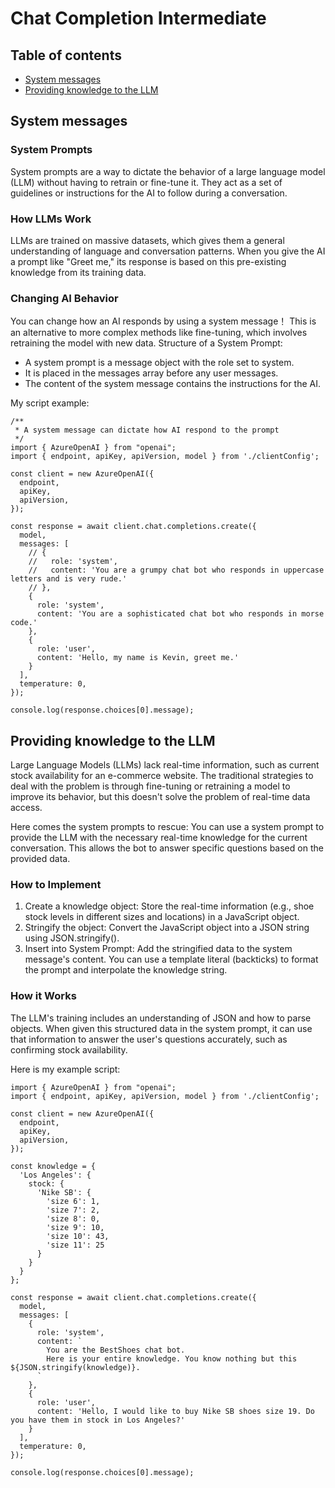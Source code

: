 # Chat Completion Intermediate

## Table of contents
- [System messages](#system-messages)
- [Providing knowledge to the LLM](#providing-knowledge-to-the-llm)

## System messages
### System Prompts
System prompts are a way to dictate the behavior of a large language model (LLM) without having to retrain or fine-tune it. They act as a set of guidelines or instructions for the AI to follow during a conversation.
### How LLMs Work
LLMs are trained on massive datasets, which gives them a general understanding of language and conversation patterns. When you give the AI a prompt like "Greet me," its response is based on this pre-existing knowledge from its training data.
### Changing AI Behavior
You can change how an AI responds by using a system message！ This is an alternative to more complex methods like fine-tuning, which involves retraining the model with new data.
Structure of a System Prompt:
- A system prompt is a message object with the role set to system.
- It is placed in the messages array before any user messages.
- The content of the system message contains the instructions for the AI.

My script example:
```
/**
 * A system message can dictate how AI respond to the prompt
 */
import { AzureOpenAI } from "openai";
import { endpoint, apiKey, apiVersion, model } from './clientConfig';

const client = new AzureOpenAI({
  endpoint,
  apiKey,
  apiVersion,
});

const response = await client.chat.completions.create({
  model,
  messages: [
    // {
    //   role: 'system',
    //   content: 'You are a grumpy chat bot who responds in uppercase letters and is very rude.'
    // },
    {
      role: 'system',
      content: 'You are a sophisticated chat bot who responds in morse code.'
    },
    {
      role: 'user',
      content: 'Hello, my name is Kevin, greet me.'
    }
  ],
  temperature: 0,
});

console.log(response.choices[0].message);
```

## Providing knowledge to the LLM
Large Language Models (LLMs) lack real-time information, such as current stock availability for an e-commerce website. The traditional strategies to deal with the problem is through fine-tuning or retraining a model to improve its behavior, but this doesn't solve the problem of real-time data access.

Here comes the system prompts to rescue: You can use a system prompt to provide the LLM with the necessary real-time knowledge for the current conversation. This allows the bot to answer specific questions based on the provided data.

### How to Implement
1. Create a knowledge object: Store the real-time information (e.g., shoe stock levels in different sizes and locations) in a JavaScript object.
2. Stringify the object: Convert the JavaScript object into a JSON string using JSON.stringify().
3. Insert into System Prompt: Add the stringified data to the system message's content. You can use a template literal (backticks) to format the prompt and interpolate the knowledge string.

### How it Works
The LLM's training includes an understanding of JSON and how to parse objects. When given this structured data in the system prompt, it can use that information to answer the user's questions accurately, such as confirming stock availability.

Here is my example script:
```
import { AzureOpenAI } from "openai";
import { endpoint, apiKey, apiVersion, model } from './clientConfig';

const client = new AzureOpenAI({
  endpoint,
  apiKey,
  apiVersion,
});

const knowledge = {
  'Los Angeles': {
    stock: {
      'Nike SB': {
        'size 6': 1,
        'size 7': 2,
        'size 8': 0,
        'size 9': 10,
        'size 10': 43,
        'size 11': 25
      }
    }
  }
};

const response = await client.chat.completions.create({
  model,
  messages: [
    {
      role: 'system',
      content: `
        You are the BestShoes chat bot.
        Here is your entire knowledge. You know nothing but this ${JSON.stringify(knowledge)}.
      `
    },
    {
      role: 'user',
      content: 'Hello, I would like to buy Nike SB shoes size 19. Do you have them in stock in Los Angeles?'
    }
  ],
  temperature: 0,
});

console.log(response.choices[0].message);
```
